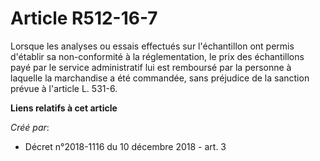# Article R512-16-7

Lorsque les analyses ou essais effectués sur l'échantillon ont permis d'établir sa non-conformité à la réglementation, le
prix des échantillons payé par le service administratif lui est remboursé par la personne à laquelle la marchandise a été
commandée, sans préjudice de la sanction prévue à l'article L. 531-6.

**Liens relatifs à cet article**

_Créé par_:

  - Décret n°2018-1116 du 10 décembre 2018 - art. 3
